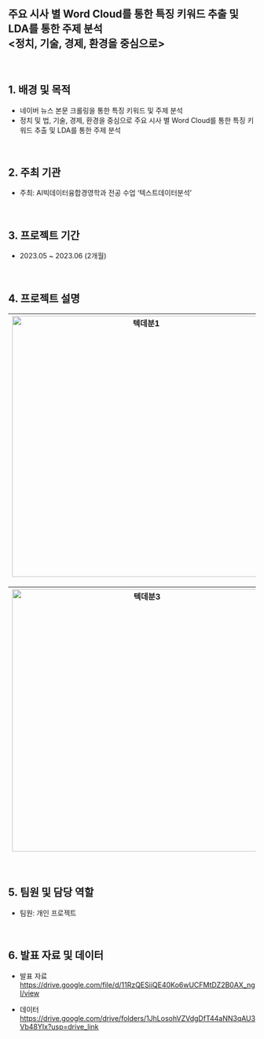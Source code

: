 ## 주요 시사 별 Word Cloud를 통한 특징 키워드 추출 및 LDA를 통한 주제 분석 <br>   <정치, 기술, 경제, 환경을 중심으로>

<br/>

## 1. 배경 및 목적

- 네이버 뉴스 본문 크롤링을 통한 특징 키워드 및 주제 분석
- 정치 및 법, 기술, 경제, 환경을 중심으로 주요 시사 별 Word Cloud를 통한 특징 키워드 추출 및 LDA를 통한 주제 분석

<br/>

## 2. 주최 기관

- 주최: AI빅데이터융합경영학과 전공 수업  ‘텍스트데이터분석’

<br/>

## 3. 프로젝트 기간 
- 2023.05 ~ 2023.06 (2개월)


<br/>

## 4. 프로젝트 설명 
<img width="530" alt="텍데분1" src="https://github.com/Ji-eun-Kim/Text-Data-Analytics/assets/124686375/8ecd0c22-ff86-476c-84d1-6b114c25c668"> | <img width="530" alt="텍데분2" src="https://github.com/Ji-eun-Kim/Text-Data-Analytics/assets/124686375/1e79b8af-1965-480c-843e-226631ba4f54"> 
---|---|

<img width="533" alt="텍데분3" src="https://github.com/Ji-eun-Kim/Text-Data-Analytics/assets/124686375/fa577161-e59f-4d56-b2f0-226cfe4b503b"> | <img width="533" alt="텍데분4" src="https://github.com/Ji-eun-Kim/Text-Data-Analytics/assets/124686375/a1c33180-9ff0-4ab5-8bb5-f23ddc32e228"> 
---|---|

<br/>

## 5. 팀원 및 담당 역할
- 팀원: 개인 프로젝트



<br/>

## 6. 발표 자료 및 데이터

- 발표 자료  
https://drive.google.com/file/d/11RzQESiiQE40Ko6wUCFMtDZ2B0AX_ngI/view

- 데이터  
https://drive.google.com/drive/folders/1JhLosohVZVdgDfT44aNN3qAU3Vb48YIx?usp=drive_link

